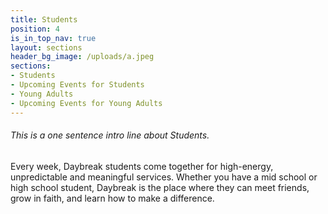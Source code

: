 ```yaml
---
title: Students
position: 4
is_in_top_nav: true
layout: sections
header_bg_image: /uploads/a.jpeg
sections:
- Students
- Upcoming Events for Students
- Young Adults
- Upcoming Events for Young Adults
---
```


###### This is a one sentence intro line about Students.

Every week, Daybreak students come together for high-energy, unpredictable and
meaningful services. Whether you have a mid school or high school student,
Daybreak is the place where they can meet friends, grow in faith, and learn how
to make a difference.
